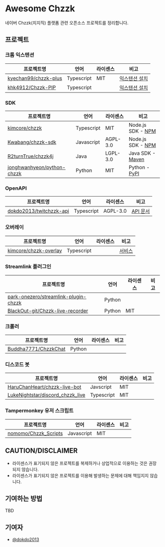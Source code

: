 # Awesome Chzzk
네이버 Chzzk(치지직) 플랫폼 관련 오픈소스 프로젝트를 정리합니다.

## 프로젝트

### 크롬 익스텐션
프로젝트명|언어|라이센스|비고|
---|---|---|---|
[kyechan99/chzzk-plus](https://github.com/kyechan99/chzzk-plus)|Typescript|MIT|[익스텐션 설치](https://chromewebstore.google.com/detail/chzzk-plus/miampiopgfpnimmggagljgbpmjmjdjia)|
[khk4912/Chzzk-PIP](https://github.com/khk4912/Chzzk-PIP)|Typescript||[익스텐션 설치](https://chromewebstore.google.com/detail/chzzk-pip/gkgpbobdiaaodjbmgdankimklclnagio)|

### SDK
프로젝트명|언어|라이센스|비고|
|---|---|---|---|
|[kimcore/chzzk](https://github.com/kimcore/chzzk)|Typescript|MIT|Node.js SDK - [NPM](https://www.npmjs.com/package/chzzk)|
|[Kwabang/chzzk-sdk](https://github.com/Kwabang/chzzk-sdk)|Javascript|AGPL-3.0|Node.js SDK - [NPM](https://www.npmjs.com/package/chzzk-sdk)|
|[R2turnTrue/chzzk4j](https://github.com/R2turnTrue/chzzk4j)|Java|LGPL-3.0|Java SDK - [Maven](https://mvnrepository.com/artifact/io.github.R2turnTrue/chzzk4j)|
|[jonghwanhyeon/python-chzzk](https://github.com/jonghwanhyeon/python-chzzk)|Python|MIT|Python - [PyPI](https://pypi.org/project/python-chzzk/)|

### OpenAPI
|프로젝트명|언어|라이센스|비고|
|---|---|---|---|
|[dokdo2013/twitchzzk-api](https://github.com/dokdo2013/twitchzzk-api)|Typescript|AGPL-3.0|[API 문서](https://api.twitchzzk.tv)|

### 오버레이
|프로젝트명|언어|라이센스|비고|
|---|---|---|---|
|[kimcore/chzzk-overlay](https://github.com/kimcore/chzzk-overlay)|Typescript||[서비스](https://chzzk-overlay.vercel.app/)|

### Streamlink 플러그인
|프로젝트명|언어|라이센스|비고|
|---|---|---|---|
|[park-onezero/streamlink-plugin-chzzk](https://github.com/park-onezero/streamlink-plugin-chzzk)|Python|||
|[BlackOut-git/Chzzk-live-recorder](https://github.com/BlackOut-git/Chzzk-live-recorder)|Python|MIT||

### 크롤러
|프로젝트명|언어|라이센스|비고|
|---|---|---|---|
|[Buddha7771/ChzzkChat](https://github.com/Buddha7771/ChzzkChat)|Python|||

### 디스코드 봇
|프로젝트명|언어|라이센스|비고|
|---|---|---|---|
|[HaruChanHeart/chzzk-live-bot](https://github.com/HaruChanHeart/chzzk-live-bot)|Javscript|MIT||
|[LukeNightstar/discord_chzzk_live](https://github.com/LukeNightstar/discord_chzzk_live)|Typescript|MIT||

### Tampermonkey 유저 스크립트
|프로젝트명|언어|라이센스|비고|
|---|---|---|---|
|[nomomo/Chzzk_Scripts](https://github.com/nomomo/Chzzk_Scripts)|Javascript|MIT||

## CAUTION/DISCLAIMER
- 라이센스가 표기되지 않은 프로젝트를 복제하거나 상업적으로 이용하는 것은 권장되지 않습니다.
- 라이센스가 표기되지 않은 프로젝트를 이용해 발생하는 문제에 대해 책임지지 않습니다.

## 기여하는 방법
TBD

## 기여자
- [@dokdo2013](https://github.com/dokdo2013)
